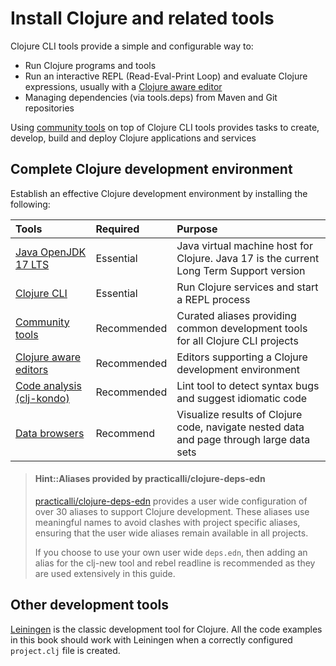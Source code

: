 # Install Clojure and related tools

Clojure CLI tools provide a simple and configurable way to:

* Run Clojure programs and tools
* Run an interactive REPL (Read-Eval-Print Loop) and evaluate Clojure expressions, usually with a [Clojure aware editor](/clojure-editors/)
* Managing dependencies (via tools.deps) from Maven and Git repositories

Using [community tools](community-tools.md) on top of Clojure CLI tools provides tasks to create, develop, build and deploy Clojure applications and services


## Complete Clojure development environment
Establish an effective Clojure development environment by installing the following:

| Tools                                         | Required    | Purpose                                                                                  |
|:----------------------------------------------|:------------|:-----------------------------------------------------------------------------------------|
| [Java OpenJDK 17 LTS](java.md)                | Essential   | Java virtual machine host for Clojure. Java 17 is the current Long Term Support version  |
| [Clojure CLI](clojure-cli.md)                 | Essential   | Run Clojure services and start a REPL process                                            |
| [Community tools](community-tools.md)         | Recommended | Curated aliases providing common development tools for all Clojure CLI projects          |
| [Clojure aware editors](/clojure-editors/)    | Recommended | Editors supporting a Clojure development environment                                     |
| [Code analysis (clj-kondo)](code-analysis.md) | Recommended | Lint tool to detect syntax bugs and suggest idiomatic code                               |
| [Data browsers](data-browsers/)               | Recommend   | Visualize results of Clojure code, navigate nested data and page through large data sets |

> #### Hint::Aliases provided by practicalli/clojure-deps-edn
> [practicalli/clojure-deps-edn](#clojure-cli-tools-common-aliases) provides a user wide configuration of over 30 aliases to support Clojure development.  These aliases use meaningful names to avoid clashes with project specific aliases, ensuring that the user wide aliases remain available in all projects.
>
> If you choose to use your own user wide `deps.edn`, then adding an alias for the clj-new tool and rebel readline is recommended as they are used extensively in this guide.


## Other development tools

[Leiningen](https://leiningen.org) is the classic development tool for Clojure.  All the code examples in this book should work with Leiningen when a correctly configured `project.clj` file is created.
